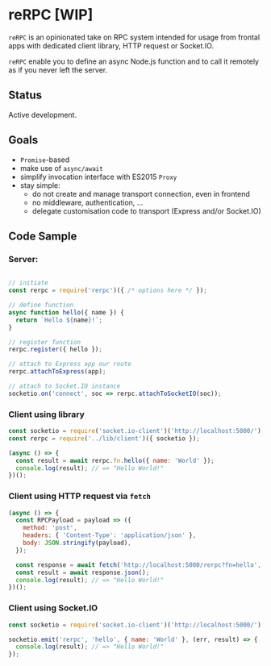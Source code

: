 
reRPC [WIP]
===========

`reRPC` is an opinionated take on RPC system intended for usage from frontal apps with dedicated client library, HTTP request or Socket.IO.

`reRPC` enable you to define an async Node.js function and to call it remotely as if you never left the server. 

## Status

Active development.

## Goals

- `Promise`-based
- make use of `async/await`
- simplify invocation interface with ES2015 `Proxy`
- stay simple:
  - do not create and manage transport connection, even in frontend
  - no middleware, authentication, ...
  - delegate customisation code to transport (Express and/or Socket.IO)

## Code Sample

### Server:

```javascript

// initiate
const rerpc = require('rerpc')({ /* options here */ });

// define function
async function hello({ name }) {
  return `Hello ${name}!`;
}

// register function
rerpc.register({ hello });

// attach to Express app our route
rerpc.attachToExpress(app);

// attach to Socket.IO instance
socketio.on('connect', soc => rerpc.attachToSocketIO(soc));
```

### Client using library

```javascript
const socketio = require('socket.io-client')('http://localhost:5000/');
const rerpc = require('../lib/client')({ socketio });

(async () => {
  const result = await rerpc.fn.hello({ name: 'World' });
  console.log(result); // => "Hello World!"
})();
```

### Client using HTTP request via `fetch`

```javascript
(async () => {
  const RPCPayload = payload => ({
    method: 'post',
    headers: { 'Content-Type': 'application/json' },
    body: JSON.stringify(payload),
  });

  const response = await fetch('http://localhost:5000/rerpc?fn=hello', RPCPayload({ name: 'World' }));
  const result = await response.json();
  console.log(result); // => "Hello World!"
})();
```


### Client using Socket.IO

```javascript
const socketio = require('socket.io-client')('http://localhost:5000/');

socketio.emit('rerpc', 'hello', { name: 'World' }, (err, result) => {
  console.log(result); // => "Hello World!"
});
```

